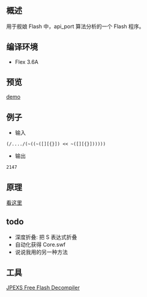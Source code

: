 ## 概述

用于舰娘 Flash 中，api_port 算法分析的一个 Flash 程序。

## 编译环境
 
 * Flex 3.6A

## 预览

[demo](bin-release/JsLexer.swf)

## 例子

* 输入

```
(/..../(~((~([][{}]) << ~([][{}])))))
```

* 输出

```
2147
```

## 原理

[看这里](http://blog.mukio.org/articles/remove-kancolle-obfus/)

## todo

* 深度折叠: 把 S 表达式折叠
* 自动化获得 Core.swf
* 说说我用的另一种方法

## 工具

[JPEXS Free Flash Decompiler](https://www.free-decompiler.com/flash/download/)

